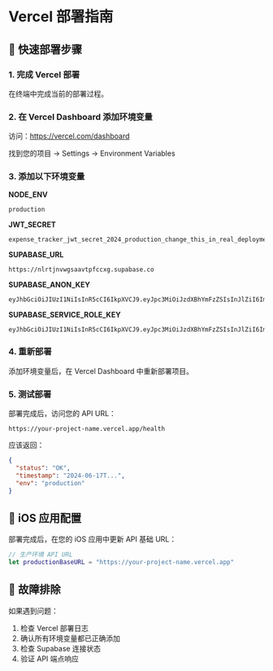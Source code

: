 # Vercel 部署指南

## 🚀 快速部署步骤

### 1. 完成 Vercel 部署
在终端中完成当前的部署过程。

### 2. 在 Vercel Dashboard 添加环境变量

访问：https://vercel.com/dashboard

找到您的项目 → Settings → Environment Variables

### 3. 添加以下环境变量

**NODE_ENV**
```
production
```

**JWT_SECRET**
```
expense_tracker_jwt_secret_2024_production_change_this_in_real_deployment
```

**SUPABASE_URL**
```
https://nlrtjnvwgsaavtpfccxg.supabase.co
```

**SUPABASE_ANON_KEY**
```
eyJhbGciOiJIUzI1NiIsInR5cCI6IkpXVCJ9.eyJpc3MiOiJzdXBhYmFzZSIsInJlZiI6Im5scnRqbnZ3Z3NhYXZ0cGZjY3hnIiwicm9sZSI6ImFub24iLCJpYXQiOjE3NTAwNzU3MDgsImV4cCI6MjA2NTY1MTcwOH0.5r2tzDOV1T1Lkz_Mtujq35VBBfo77SCh6H__rUSHQCo
```

**SUPABASE_SERVICE_ROLE_KEY**
```
eyJhbGciOiJIUzI1NiIsInR5cCI6IkpXVCJ9.eyJpc3MiOiJzdXBhYmFzZSIsInJlZiI6Im5scnRqbnZ3Z3NhYXZ0cGZjY3hnIiwicm9sZSI6InNlcnZpY2Vfcm9sZSIsImlhdCI6MTc1MDA3NTcwOCwiZXhwIjoyMDY1NjUxNzA4fQ.j71A2nthbWaSzULxnUd9U7nOeXd0u6ru0CJmu90Vcdk
```

### 4. 重新部署
添加环境变量后，在 Vercel Dashboard 中重新部署项目。

### 5. 测试部署
部署完成后，访问您的 API URL：
```
https://your-project-name.vercel.app/health
```

应该返回：
```json
{
  "status": "OK",
  "timestamp": "2024-06-17T...",
  "env": "production"
}
```

## 📱 iOS 应用配置

部署完成后，在您的 iOS 应用中更新 API 基础 URL：

```swift
// 生产环境 API URL
let productionBaseURL = "https://your-project-name.vercel.app"
```

## 🔧 故障排除

如果遇到问题：
1. 检查 Vercel 部署日志
2. 确认所有环境变量都已正确添加
3. 检查 Supabase 连接状态
4. 验证 API 端点响应 
